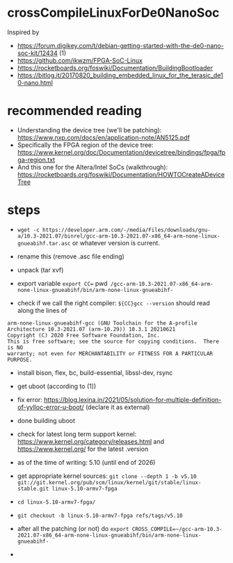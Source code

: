 # crossCompileLinuxForDe0NanoSoc
Inspired by
- https://forum.digikey.com/t/debian-getting-started-with-the-de0-nano-soc-kit/12434 (1)
- https://github.com/ikwzm/FPGA-SoC-Linux
- https://rocketboards.org/foswiki/Documentation/BuildingBootloader
- https://bitlog.it/20170820_building_embedded_linux_for_the_terasic_de10-nano.html

# recommended reading 
- Understanding the device tree (we'll be patching): https://www.nxp.com/docs/en/application-note/AN5125.pdf
- Specifically the FPGA region of the device tree: https://www.kernel.org/doc/Documentation/devicetree/bindings/fpga/fpga-region.txt
- And this one for the Altera/Intel SoCs (walkthrough): https://rocketboards.org/foswiki/Documentation/HOWTOCreateADeviceTree

# steps
- `wget -c https://developer.arm.com/-/media/Files/downloads/gnu-a/10.3-2021.07/binrel/gcc-arm-10.3-2021.07-x86_64-arm-none-linux-gnueabihf.tar.asc` or whatever version is current.

- rename this (remove .asc file ending)

- unpack (tar xvf)

- export variable `export CC=` pwd` /gcc-arm-10.3-2021.07-x86_64-arm-none-linux-gnueabihf/bin/arm-none-linux-gnueabihf-`
- check if we call the right compiler: `${CC}gcc --version`
should read along the lines of 
```
arm-none-linux-gnueabihf-gcc (GNU Toolchain for the A-profile Architecture 10.3-2021.07 (arm-10.29)) 10.3.1 20210621
Copyright (C) 2020 Free Software Foundation, Inc.
This is free software; see the source for copying conditions.  There is NO
warranty; not even for MERCHANTABILITY or FITNESS FOR A PARTICULAR PURPOSE.

```
- install bison, flex, bc, build-essential, libssl-dev, rsync
- get uboot (according to (1))
- fix error: https://blog.lexina.in/2021/05/solution-for-multiple-definition-of-yylloc-error-u-boot/ (declare it as external)
- done building uboot

- check for latest long term support kernel: https://www.kernel.org/category/releases.html and https://www.kernel.org/ for the latest .version
- as of the time of writing: 5.10 (until end of 2026)
- get appropriate kernel sources: `git clone --depth 1 -b v5.10 git://git.kernel.org/pub/scm/linux/kernel/git/stable/linux-stable.git linux-5.10-armv7-fpga`
- `cd linux-5.10-armv7-fpga/`
- `git checkout -b linux-5.10-armv7-fpga refs/tags/v5.10`
- after all the patching (or not) do `export CROSS_COMPILE=~/gcc-arm-10.3-2021.07-x86_64-arm-none-linux-gnueabihf/bin/arm-none-linux-gnueabihf-`
- 
